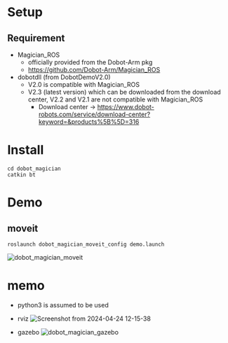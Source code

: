 # Setup
## Requirement
- Magician_ROS
  - officially provided from the Dobot-Arm pkg
  - https://github.com/Dobot-Arm/Magician_ROS
- dobotdll (from DobotDemoV2.0)
  - V2.0 is compatible with Magician_ROS
  - V2.3 (latest version) which can be downloaded from the download center, V2.2 and V2.1 are not compatible with Magician_ROS
    - Download center -> https://www.dobot-robots.com/service/download-center?keyword=&products%5B%5D=316

# Install
```
cd dobot_magician
catkin bt
```

# Demo
## moveit
```
roslaunch dobot_magician_moveit_config demo.launch 
```
![dobot_magician_moveit](https://github.com/asanolab/robot_control/assets/6872136/681fda1f-63ea-4560-aeaf-431f8169971f)


# memo
- python3 is assumed to be used

- rviz
![Screenshot from 2024-04-24 12-15-38](https://github.com/asanolab/robot_control/assets/6872136/55eaee9e-4a92-48e4-8b6f-8c7cceed6b15)

- gazebo
![dobot_magician_gazebo](https://github.com/asanolab/robot_control/assets/6872136/aaff7d08-e705-4bf9-9fa3-c4e091bab148)
